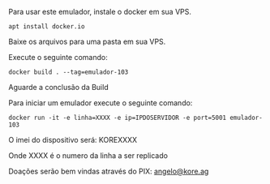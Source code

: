 Para usar este emulador, instale o docker em sua VPS.
````
apt install docker.io
````

Baixe os arquivos para uma pasta em sua VPS.


Execute o seguinte comando:
````
docker build . --tag=emulador-103
````

Aguarde a conclusão da Build



Para iniciar um emulador execute o seguinte comando:
````
docker run -it -e linha=XXXX -e ip=IPDOSERVIDOR -e port=5001 emulador-103
````

O imei do dispositivo será: KOREXXXX

Onde XXXX é o numero da linha a ser replicado



Doações serão bem vindas através do PIX: angelo@kore.ag
